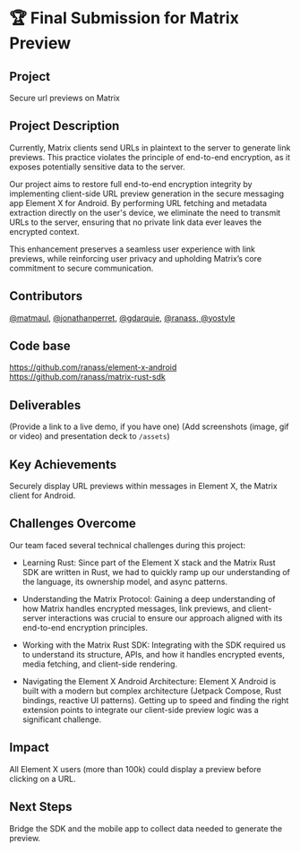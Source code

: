 # 🏆 Final Submission for Matrix Preview

## Project
Secure url previews on Matrix

## Project Description
Currently, Matrix clients send URLs in plaintext to the server to generate link previews. This practice violates the principle of end-to-end encryption, as it exposes potentially sensitive data to the server.

Our project aims to restore full end-to-end encryption integrity by implementing client-side URL preview generation in the secure messaging app Element X for Android. By performing URL fetching and metadata extraction directly on the user's device, we eliminate the need to transmit URLs to the server, ensuring that no private link data ever leaves the encrypted context.

This enhancement preserves a seamless user experience with link previews, while reinforcing user privacy and upholding Matrix’s core commitment to secure communication.


## Contributors
<a href="https://github.com/matmaul">@matmaul</a>, <a href="https://github.com/jonathanperret">@jonathanperret</a>, <a href="https://github.com/gdarquie">@gdarquie</a>, <a href="https://github.com/ranass">@ranass, <a href="https://github.com/yostyle">@yostyle</a>

## Code base
https://github.com/ranass/element-x-android
https://github.com/ranass/matrix-rust-sdk

## Deliverables 
(Provide a link to a live demo, if you have one)
(Add screenshots (image, gif or video) and presentation deck to `/assets`)

## Key Achievements
Securely display URL previews within messages in Element X, the Matrix client for Android.


## Challenges Overcome
Our team faced several technical challenges during this project:

- Learning Rust: Since part of the Element X stack and the Matrix Rust SDK are written in Rust, we had to quickly ramp up our understanding of the language, its ownership model, and async patterns.

- Understanding the Matrix Protocol: Gaining a deep understanding of how Matrix handles encrypted messages, link previews, and client-server interactions was crucial to ensure our approach aligned with its end-to-end encryption principles.

- Working with the Matrix Rust SDK: Integrating with the SDK required us to understand its structure, APIs, and how it handles encrypted events, media fetching, and client-side rendering.

- Navigating the Element X Android Architecture: Element X Android is built with a modern but complex architecture (Jetpack Compose, Rust bindings, reactive UI patterns). Getting up to speed and finding the right extension points to integrate our client-side preview logic was a significant challenge.

## Impact
All Element X users (more than 100k) could display a preview before clicking on a URL.

## Next Steps
Bridge the SDK and the mobile app to collect data needed to generate the preview.

